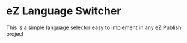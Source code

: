 # eZ Language Switcher
This is a simple language selector easy to implement in any eZ Publish project
